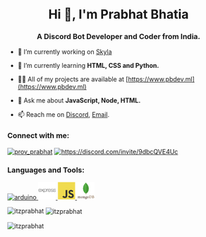 <h1 align="center">Hi 👋, I'm Prabhat Bhatia</h1>
<h3 align="center">A Discord Bot Developer and Coder from India.</h3>

- 🔭 I’m currently working on [Skyla](https://dsc.gg/skyla)

- 🌱 I’m currently learning **HTML, CSS and Python.**

- 👨‍💻 All of my projects are available at [https://www.pbdev.ml](https://www.pbdev.ml)

- 💬 Ask me about **JavaScript, Node, HTML.**

- 📫 Reach me on [Discord](https://discord.com/invite/9dbcQVE4Uc), [Email](prabhatbhatia09@gmail.com).

<h3 align="left">Connect with me:</h3>
<p align="left">
<a href="https://instagram.com/prov_prabhat" target="blank"><img align="center" src="https://raw.githubusercontent.com/rahuldkjain/github-profile-readme-generator/master/src/images/icons/Social/instagram.svg" alt="prov_prabhat" height="30" width="40" /></a>
<a href="https://discord.gg/9dbcQVE4Uc" target="blank"><img align="center" src="https://raw.githubusercontent.com/rahuldkjain/github-profile-readme-generator/master/src/images/icons/Social/discord.svg" alt="https://discord.com/invite/9dbcQVE4Uc" height="30" width="40" /></a>
</p>

<h3 align="left">Languages and Tools:</h3>
<p align="left"> <a href="https://www.arduino.cc/" target="_blank" rel="noreferrer"> <img src="https://cdn.worldvectorlogo.com/logos/arduino-1.svg" alt="arduino" width="40" height="40"/> </a> <a href="https://expressjs.com" target="_blank" rel="noreferrer"> <img src="https://raw.githubusercontent.com/devicons/devicon/master/icons/express/express-original-wordmark.svg" alt="express" width="40" height="40"/> </a> <a href="https://developer.mozilla.org/en-US/docs/Web/JavaScript" target="_blank" rel="noreferrer"> <img src="https://raw.githubusercontent.com/devicons/devicon/master/icons/javascript/javascript-original.svg" alt="javascript" width="40" height="40"/> </a> <a href="https://www.mongodb.com/" target="_blank" rel="noreferrer"> <img src="https://raw.githubusercontent.com/devicons/devicon/master/icons/mongodb/mongodb-original-wordmark.svg" alt="mongodb" width="40" height="40"/> </a> </p>

<p><img align="left" src="https://github-readme-stats.vercel.app/api/top-langs?username=itzprabhat&show_icons=true&locale=en&layout=compact" alt="itzprabhat" /></p>

<p>&nbsp;<img align="center" src="https://github-readme-stats.vercel.app/api?username=itzprabhat&show_icons=true&locale=en" alt="itzprabhat" /></p>

<p><img align="center" src="https://github-readme-streak-stats.herokuapp.com/?user=itzprabhat&" alt="itzprabhat" /></p>
